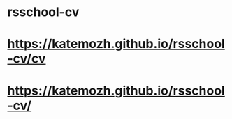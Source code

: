 # rsschool-cv

# https://katemozh.github.io/rsschool-cv/cv

# https://katemozh.github.io/rsschool-cv/

